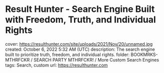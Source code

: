 # Result Hunter - Search Engine Built with Freedom, Truth, and Individual Rights

cover: https://resulthunter.com/site/uploads/2021/Nov/20/unnamed.jpg
created: October 6, 2022 5:32 AM (UTC)
description: The search engine built to prioritize truth, freedom, and individual rights.
folder: BOOKMRKS-MTHRFCKR / SEARCH PARTY MTHRFCKR! / More Custom Search Engines
tags: Search, custom
url: https://resulthunter.com